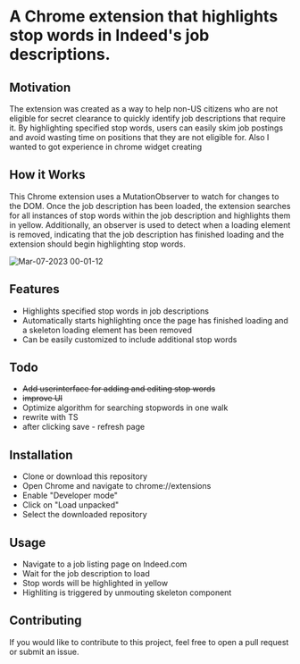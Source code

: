 # A Chrome extension that highlights stop words in Indeed's job descriptions.

## Motivation
The extension was created as a way to help non-US citizens who are not eligible for secret clearance to quickly identify job descriptions that require it. By highlighting specified stop words, users can easily skim job postings and avoid wasting time on positions that they are not eligible for.
Also I wanted to got experience in chrome widget creating 

## How it Works
This Chrome extension uses a MutationObserver to watch for changes to the DOM. Once the job description has been loaded, the extension searches for all instances of stop words within the job description and highlights them in yellow. Additionally, an observer is used to detect when a loading element is removed, indicating that the job description has finished loading and the extension should begin highlighting stop words.

![Mar-07-2023 00-01-12](https://user-images.githubusercontent.com/24919819/223325200-14820074-4687-4716-b895-2fc4031a8107.gif)

## Features
- Highlights specified stop words in job descriptions
- Automatically starts highlighting once the page has finished loading and a skeleton loading element has been removed
- Can be easily customized to include additional stop words

## Todo
- ~~Add userinterface for adding and editing stop words~~
- ~~improve UI~~
- Optimize algorithm for searching stopwords in one walk
- rewrite with TS
- after clicking save - refresh page

## Installation
- Clone or download this repository
- Open Chrome and navigate to chrome://extensions
- Enable "Developer mode"
- Click on "Load unpacked"
- Select the downloaded repository

## Usage
- Navigate to a job listing page on Indeed.com
- Wait for the job description to load
- Stop words will be highlighted in yellow
- Highliting is triggered by unmouting skeleton component


## Contributing
If you would like to contribute to this project, feel free to open a pull request or submit an issue.

